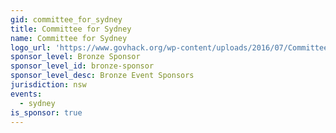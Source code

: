 ```yaml
---
gid: committee_for_sydney
title: Committee for Sydney
name: Committee for Sydney
logo_url: 'https://www.govhack.org/wp-content/uploads/2016/07/Committee-for-Sydney.png'
sponsor_level: Bronze Sponsor
sponsor_level_id: bronze-sponsor
sponsor_level_desc: Bronze Event Sponsors
jurisdiction: nsw
events:
  - sydney
is_sponsor: true
---
```

